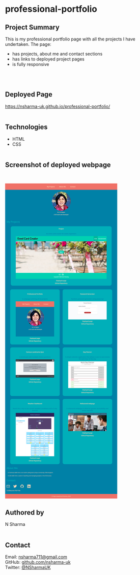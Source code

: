 # professional-portfolio

## Project Summary

This is my professional portfolio page with all the projects I have undertaken. The page:

- has projects, about me and contact sections
- has links to deployed project pages
- is fully responsive

<br>
<br>

## Deployed Page

https://nsharma-uk.github.io/professional-portfolio/
<br>
<br>

## Technologies

- HTML
  <br>
- CSS
  <br>
  <br>

## Screenshot of deployed webpage

<br>

![screenshot of deployed page](./assets/images/mobileportfoliowebpage.png)

## Authored by

N Sharma
<br>
<br>

## Contact

Email: nsharma711@gmail.com <br>
GitHub: [github.com/nsharma-uk](https://github.com/nsharma-uk)<br>
Twitter: [@NSharmaUK](https://twitter.com/NSharmaUK)
